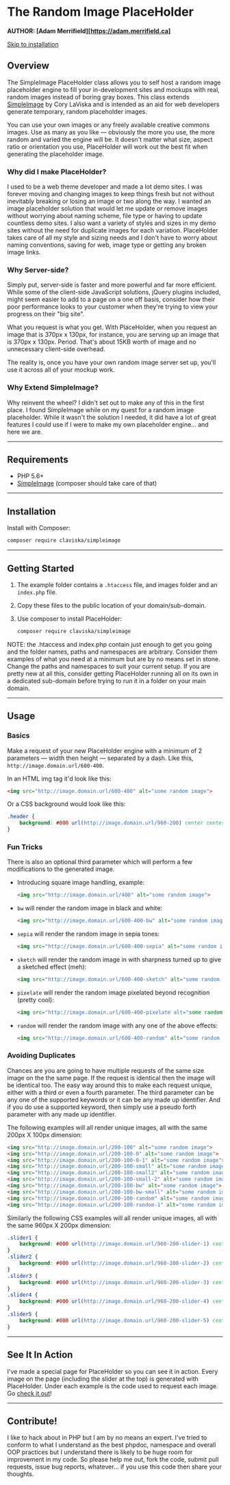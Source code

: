 # The Random Image PlaceHolder
**AUTHOR: [Adam Merrifield][https://adam.merrifield.ca]**   

[Skip to installation][]

## Overview

The SimpleImage PlaceHolder class allows you to self host a random image placeholder engine to fill your in-development sites and mockups with real, random images instead of boring gray boxes. This class extends [SimpleImage](https://github.com/claviska/SimpleImage) by Cory LaViska and is intended as an aid for web developers generate temporary, random placeholder images.

You can use your own images or any freely available creative commons images. Use as many as you like — obviously the more you use, the more random and varied the engine will be. It doesn't matter what size, aspect ratio or orientation you use, PlaceHolder will work out the best fit when generating the placeholder image.

### Why did I make PlaceHolder?

I used to be a web theme developer and made a lot demo sites. I was forever moving and changing images to keep things fresh but not without inevitably breaking or losing an image or two along the way. I wanted an image placeholder solution that would let me update or remove images without worrying about naming scheme, file type or having to update countless demo sites. I also want a variety of styles and sizes in my demo sites without the need for duplicate images for each variation. PlaceHolder takes care of all my style and sizing needs and I don't have to worry about naming conventions, saving for web, image type or getting any broken image links.

### Why Server-side?

Simply put, server-side is faster and more powerful and far more efficient. While some of the client-side JavaScript solutions, jQuery plugins included, might seem easier to add to a page on a one off basis, consider how their poor performance looks to your customer when they're trying to view your progress on their "big site".

What you request is what you get. With PlaceHolder, when you request an image that is 370px x 130px, for instance, you are serving up an image that is 370px x 130px. Period. That's about 15KB worth of image and no unnecessary client-side overhead.

The reality is, once you have your own random image server set up, you'll use it across all of your mockup work.

### Why Extend SimpleImage?

Why reinvent the wheel? I didn't set out to make any of this in the first place. I found SimpleImage while on my quest for a random image placeholder. While it wasn't the solution I needed, it did have a lot of great features I could use if I were to make my own placeholder engine... and here we are.

<hr id="Requirements">

## Requirements

* PHP 5.6+
* [SimpleImage](https://github.com/claviska/SimpleImage) (composer should take care of that)

<hr id="Installation">

## Installation

Install with Composer:

```sh
composer require claviska/simpleimage
```

<hr id="GettingStarted">

## Getting Started

1. The example folder contains a `.htaccess` file, and images folder and an `index.php` file.
1. Copy these files to the public location of your domain/sub-domain.
1. Use composer to install PlaceHolder:

    ```sh
    composer require claviska/simpleimage
    ```

NOTE: the .htaccess and index.php contain just enough to get you going and the folder names, paths and namespaces are arbitrary. Consider them examples of what you need at a minimum but are by no means set in stone. Change the paths and namespaces to suit your current setup. If you are pretty new at all this, consider getting PlaceHolder running all on its own in a dedicated sub-domain before trying to run it in a folder on your main domain.

<hr id="Usage">

## Usage ##

### Basics ###

Make a request of your new PlaceHolder engine with a minimum of 2 parameters — width then height — separated by a dash. Like this, `http://image.domain.url/600-400`.

In an HTML img tag it'd look like this:

```html
<img src="http://image.domain.url/600-400" alt="some random image">
```

Or a CSS background would look like this:

```css
.header {
    background: #000 url(http://image.domain.url/960-200) center center no-repeat;
}
```

### Fun Tricks ###

There is also an optional third parameter which will perform a few modifications to the generated image.

* Introducing square image handling, example:

    ```html
    <img src="http://image.domain.url/400" alt="some random image">
    ```
        
* `bw` will render the random image in black and white:

    ```html
    <img src="http://image.domain.url/600-400-bw" alt="some random image">
    ```

* `sepia` will render the random image in sepia tones:

    ```html
    <img src="http://image.domain.url/600-400-sepia" alt="some random image">
    ```

* `sketch` will render the random image in with sharpness turned up to give a sketched effect (meh):

    ```html
    <img src="http://image.domain.url/600-400-sketch" alt="some random image">
    ```

* `pixelate` will render the random image pixelated beyond recognition (pretty cool):

    ```html
    <img src="http://image.domain.url/600-400-pixelate alt="some random image">
    ```

* `random` will render the random image with any one of the above effects:

    ```html
    <img src="http://image.domain.url/600-400-random" alt="some random image">
    ```

### Avoiding Duplicates ###

Chances are you are going to have multiple requests of the same size image on the the same page. If the request is identical then the image will be identical too. The easy way around this to make each request unique, either with a third or even a fourth parameter. The third parameter can be any one of the supported keywords or it can be any made up identifier. And if you do use a supported keyword, then simply use a pseudo forth parameter with any made up identifier.

The following examples will all render unique images, all with the same 200px X 100px dimension:

```html
<img src="http://image.domain.url/200-100" alt="some random image">
<img src="http://image.domain.url/200-100-0" alt="some random image">
<img src="http://image.domain.url/200-100-0-1" alt="some random image">
<img src="http://image.domain.url/200-100-small" alt="some random image">
<img src="http://image.domain.url/200-100-small2" alt="some random image">
<img src="http://image.domain.url/200-100-small-2" alt="some random image">
<img src="http://image.domain.url/200-100-bw" alt="some random image">
<img src="http://image.domain.url/200-100-bw-small" alt="some random image">
<img src="http://image.domain.url/200-100-random" alt="some random image">
<img src="http://image.domain.url/200-100-random-1" alt="some random image">
```

Similarly the following CSS examples will all render unique images, all with the same 960px X 200px dimension:

```css
.slider1 {
    background: #000 url(http://image.domain.url/960-200-slider-1) center center no-repeat;
}
.slider2 {
    background: #000 url(http://image.domain.url/960-200-slider-2) center center no-repeat;
}
.slider3 {
    background: #000 url(http://image.domain.url/960-200-slider-3) center center no-repeat;
}
.slider4 {
    background: #000 url(http://image.domain.url/960-200-slider-4) center center no-repeat;
}
.slider5 {
    background: #000 url(http://image.domain.url/960-200-slider-5) center center no-repeat;
}
```


<hr id="Action">

## See It In Action ##

I've made a special page for PlaceHolder so you can see it in action. Every image on the page (including the slider at the top) is generated with PlaceHolder. Under each example is the code used to request each image. Go [check it out][examples]!

<hr id="Contribute">

## Contribute! ##

I like to hack about in PHP but I am by no means an expert. I've tried to conform to what I understand as the best phpdoc, namespace and overall OOP practices but I understand there is likely to be huge room for improvement in my code. So please help me out, fork the code, submit pull requests, issue bug reports, whatever... if you use this code then share your thoughts.

[Skip to installation]: #Installation
[examples]: http://placeholder.seydoggy.com/examples/ "PlaceHolder examples"
